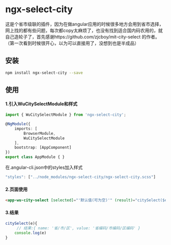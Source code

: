 # ngx-select-city
这是个省市级联的插件，因为在做angular应用的时候很多地方会用到省市选择，网上找的都有些问题，每次都copy太麻烦了，也没有找到适合国内码农用的，就自己造轮子了，首先感谢https://github.com/zjcboy/mit-city-select 的作者。（第一次看到时候很开心，以为可以直接用了，没想到也是半成品）

## 安装
```sh
npm install ngx-select-city --save
```

## 使用
#### 1.引入WuCitySelectModule和样式
```ts
import { WuCitySelectModule } from 'ngx-select-city';

@NgModule({
    imports: [
        BrowserModule,
        WuCitySelectModule
    ],
    bootstrap: [AppComponent]
})
export class AppModule { }
```
在.angular-cli.json中的styles加入样式
```js
"styles": ["../node_modules/ngx-select-city/ngx-select-city.scss"]
```
#### 2.页面使用
```html
<app-wu-city-select [selected]="'默认值(可为空)'" (result)="citySelect($event)"></app-wu-city-select>

```
#### 3.结果
```ts
citySelect(e){
     // 结果:{ name: '省/市/区', value: '省编码/市编码/区编码' }
    console.log(e)
}
```


